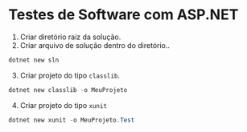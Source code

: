 # Testes de Software com ASP.NET
1. Criar diretório raiz da solução.
2. Criar arquivo de solução dentro do diretório..
```powershell
dotnet new sln
```
3. Criar projeto do tipo `classlib`.
```powershell
dotnet new classlib -o MeuProjeto
```
4. Criar projeto do tipo `xunit`
```powershell
dotnet new xunit -o MeuProjeto.Test
```
